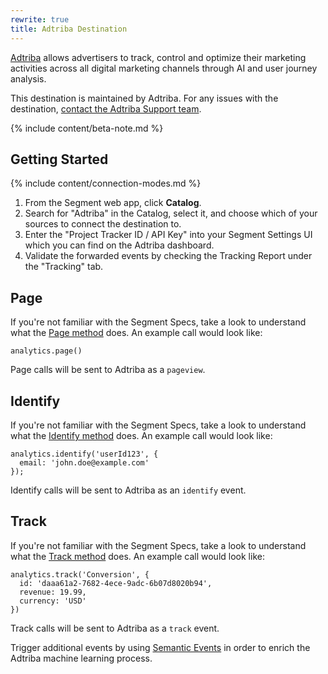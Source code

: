 ```yaml
---
rewrite: true
title: Adtriba Destination
---
```



[Adtriba](https://www.adtriba.com/?utm_source=segmentio&utm_medium=docs&utm_campaign=partners) allows advertisers to track, control and optimize their marketing activities across all digital marketing channels through AI and user journey analysis.

This destination is maintained by Adtriba. For any issues with the destination, [contact the Adtriba Support team](mailto:support@adtriba.com).

{% include content/beta-note.md %}


## Getting Started

{% include content/connection-modes.md %}

1. From the Segment web app, click **Catalog**.
2. Search for "Adtriba" in the Catalog, select it, and choose which of your sources to connect the destination to.
3. Enter the "Project Tracker ID / API Key" into your Segment Settings UI which you can find on the Adtriba dashboard.
4. Validate the forwarded events by checking the Tracking Report under the "Tracking" tab.

## Page

If you're not familiar with the Segment Specs, take a look to understand what the [Page method](/docs/connections/spec/page/) does. An example call would look like:

```
analytics.page()
```

Page calls will be sent to Adtriba as a `pageview`.


## Identify

If you're not familiar with the Segment Specs, take a look to understand what the [Identify method](/docs/connections/spec/identify/) does. An example call would look like:

```
analytics.identify('userId123', {
  email: 'john.doe@example.com'
});
```

Identify calls will be sent to Adtriba as an `identify` event.


## Track

If you're not familiar with the Segment Specs, take a look to understand what the [Track method](/docs/connections/spec/track/) does. An example call would look like:

```
analytics.track('Conversion', {
  id: 'daaa61a2-7682-4ece-9adc-6b07d8020b94',
  revenue: 19.99,
  currency: 'USD'
})
```

Track calls will be sent to Adtriba as a `track` event.

Trigger additional events by using [Semantic Events](/docs/connections/spec/semantic/) in order to enrich the Adtriba machine learning process.
